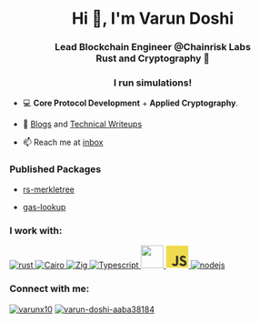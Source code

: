 <h1 align="center">Hi 👋, I'm Varun Doshi</h1>
<h3 align="center">Lead Blockchain Engineer @Chainrisk Labs <br> Rust and Cryptography 🦀</h3>
<h3 align="center">I run simulations! <br></h3>


<!--
<p align="left"> <img src="https://komarev.com/ghpvc/?username=varun-doshi&label=Profile%20views&color=0e75b6&style=flat" alt="varun-doshi" /> </p>

<p align="left"> <a href="https://github.com/ryo-ma/github-profile-trophy"><img src="https://github-profile-trophy.vercel.app/?username=varun-doshi" alt="varun-doshi" /></a> </p>

<p align="left"> <a href="https://twitter.com/varunx10" target="blank"><img src="https://img.shields.io/twitter/follow/varunx10?logo=twitter&style=for-the-badge" alt="varunx10" /></a> </p>
-->
- 💻 **Core Protocol Development** + **Applied Cryptography**.

<!---
- 👨‍💻 My portfolio is available at [varundoshi.live](https://varun-doshi.vercel.app/)
-->
- 📝 [Blogs](https://medium.com/@varun-doshi) and [Technical Writeups](https://hackmd.io/@varundoshi)
<!--
- 💬 I like to talk about **Blockchain, Development, Rust, Cryptography**
-->
- 📫 Reach me at [inbox](doshivarun202@gmail.com)

<h3>Published Packages</h3>

- [rs-merkletree](https://crates.io/crates/rs-merkletree/0.1.0)

- [gas-lookup](https://crates.io/crates/gas-lookup)

<h3 align="left">I work with:</h3>

<a href="https://www.rust-lang.org/" target="_blank" rel="noreferrer"> <img src="https://www.rust-lang.org/logos/rust-logo-256x256.png" alt="rust" width="40" height="40"/> </a>
<a href="https://www.cairo-lang.org/" target="_blank" rel="noreferrer"> <img src="https://www.cairo-lang.org/wp-content/uploads/2024/03/Cairo-logo.png" alt="Cairo" width="40" height="40"/> </a>
<a href="https://ziglang.org" target="_blank" rel="noreferrer"> <img src="https://avatars.githubusercontent.com/u/27973237?v=4" alt="Zig" width="40" height="40"/> </a>
<a href="https://www.typescriptlang.org/" target="_blank" rel="noreferrer"> <img src="https://cdn-icons-png.flaticon.com/256/919/919832.png" alt="Typescript" width="40" height="40"/> </a>
<a href="https://soliditylang.org/" target="_blank" rel="noreferrer"> <img src="https://encrypted-tbn0.gstatic.com/images?q=tbn:ANd9GcQMmlQ_FFVgmbbAGdi7MW4L1_KEY7MvyXExpw&s" width="40" height="40"/> </a>
<a href="https://developer.mozilla.org/en-US/docs/Web/JavaScript" target="_blank" rel="noreferrer"> <img src="https://raw.githubusercontent.com/devicons/devicon/master/icons/javascript/javascript-original.svg" alt="javascript" width="40" height="40"/> </a>
<a href="https://nodejs.org" target="_blank" rel="noreferrer"> <img src="https://user-images.githubusercontent.com/23409167/225079105-8d0aa2ea-1db0-4905-a101-ef1d20e3d420.png" alt="nodejs" width="40" height="40"/> </a>

<h3 align="left">Connect with me:</h3>
<p align="left">
<a href="https://twitter.com/varunx10" target="blank"><img align="center" src="https://raw.githubusercontent.com/rahuldkjain/github-profile-readme-generator/master/src/images/icons/Social/twitter.svg" alt="varunx10" height="30" width="40" /></a>
<a href="https://linkedin.com/in/varun-doshi-aaba38184" target="blank"><img align="center" src="https://raw.githubusercontent.com/rahuldkjain/github-profile-readme-generator/master/src/images/icons/Social/linked-in-alt.svg" alt="varun-doshi-aaba38184" height="30" width="40" /></a>



<!---
<a href="https://reactjs.org/" target="_blank" rel="noreferrer"> <img src="https://raw.githubusercontent.com/devicons/devicon/master/icons/react/react-original-wordmark.svg" alt="react" width="40" height="40"/> </a>

 <a href="https://git-scm.com/" target="_blank" rel="noreferrer"> <img src="https://www.vectorlogo.zone/logos/git-scm/git-scm-icon.svg" alt="git" width="40" height="40"/> </a>
-->


<!--
<p>&nbsp;<img align="center" src="https://github-readme-stats.vercel.app/api?username=varun-doshi&show_icons=true&theme=radical&include_all_commits=true&locale=en" alt="varun-doshi" /></p>
-->
